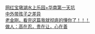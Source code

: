   
[网红宝墩湖水上乐园+华南第一天坑](http://www.dianyue.me/archives/691/l5pzym996i72j9i0/)  
[中外带孩子之差异](http://www.dianyue.me/archives/359/dmsdh1gd3ffm2bei/)  
[老金刚，看完这篇我就彻底的懂你了！！！](http://www.dianyue.me/archives/158/miflpdlhqjwjh2ym/)  
[做人：高在忍，贵在让，心在善](http://www.dianyue.me/archives/781/2snutwncxxiubcb4/)